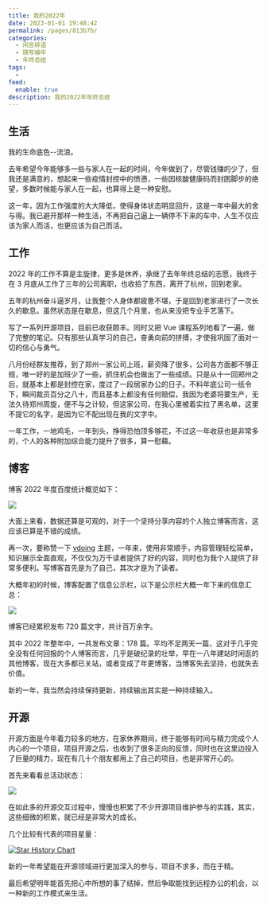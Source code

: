 ```yaml
---
title: 我的2022年
date: 2023-01-01 19:48:42
permalink: /pages/813b7b/
categories:
  - 闲言碎语
  - 随写编年
  - 年终总结
tags:
  -
feed:
  enable: true
description: 我的2022年年终总结
---
```



## 生活

我的生命底色--流浪。

去年希望今年能够多一些与家人在一起的时间，今年做到了，尽管钱赚的少了，但我还是满意的，想起来一些疫情封控中的愤懑，一些因核酸健康码而封困脚步的绝望，多数时候能与家人在一起，也算得上是一种安慰。

这一年，因为工作强度的大大降低，使得身体状态明显回升，这是一年中最大的舍与得。我已避开那样一种生活，不再把自己逼上一辆停不下来的车中，人生不仅应该为家人而活，也更应该为自己而活。

## 工作

2022 年的工作不算是主旋律，更多是休养，承继了去年年终总结的志愿，我终于在 3 月底从工作了三年的公司离职，也收拾了东西，离开了杭州，回到老家。

五年的杭州奋斗逼岁月，让我整个人身体都疲惫不堪，于是回到老家进行了一次长久的歇息。虽然状态是在歇息，但这几个月里，也从来没把专业手艺落下。

写了一系列开源项目，目前已收获颇丰。同时又把 Vue 课程系列地看了一遍，做了完整的笔记。只有那些认真学习的自己，奋勇向前的拼搏，才使我巩固了面对一切的信心与勇气。

八月份经群友推荐，到了郑州一家公司上班，薪资降了很多，公司各方面都不够正规，唯一好的是加班少了一些，抓住机会也做出了一些成绩。只是从十一回郑州之后，就基本上都是封控在家，度过了一段居家办公的日子。不料年底公司一纸令下，瞬间裁员百分之八十，而且基本上都没有任何赔偿，我因为老婆将要生产，无法久待郑州周旋，便不与之计较，但这家公司，在我心里被着实拉了黑名单，这里不提它的名字，是因为它不配出现在我的文字中。

一年工作，一地鸡毛，一年到头，挣得恐怕顶多够花，不过这一年收获也是非常多的，个人的各种附加综合能力提升了很多，算一慰藉。

## 博客

博客 2022 年度百度统计概览如下：

![](http://t.eryajf.net/imgs/2023/01/4fa0df4895eed56b.png)

大面上来看，数据还算是可观的，对于一个坚持分享内容的个人独立博客而言，这应该已算是不错的成绩。

再一次，要称赞一下 [vdoing](https://github.com/xugaoyi/vuepress-theme-vdoing) 主题，一年来，使用非常顺手，内容管理轻松简单，知识展示全面直观，不仅仅为万千读者提供了好的内容，同时也为我个人提供了非常多便利。写博客首先是为了自己，其次才是为了读者。

大概年初的时候，博客配置了信息公示栏，以下是公示栏大概一年下来的信息汇总：

![](http://t.eryajf.net/imgs/2023/01/1a69bd5442077b00.png)

博客已经累积发布 720 篇文字，共计百万余字。

其中 2022 年整年中，一共发布文章：178 篇。平均不足两天一篇，这对于几乎完全没有任何回报的个人博客而言，几乎是破纪录的壮举，早在一八年建站时闲逛的其他博客，现在大多都已关站，或者变成了年更博客，当博客失去坚持，也就失去价值。

新的一年，我当然会持续保持更新，持续输出其实是一种持续输入。

## 开源

开源方面是今年着力较多的地方，在家休养期间，终于能够有时间与精力完成个人内心的一个项目，项目开源之后，也收到了很多正向的反馈，同时也在这里边投入了巨量的精力，现在有几十个朋友都用上了自己的项目，也是非常开心的。

首先来看看总活动状态：

![](http://t.eryajf.net/imgs/2023/01/3eb02ddd025c8c25.png)

在如此多的开源交互过程中，慢慢也积累了不少开源项目维护参与的实践，其实，这些细微的积累，就已经是非常大的成长。

几个比较有代表的项目星量：

[![Star History Chart](https://api.star-history.com/svg?repos=eryajf/go-ldap-admin,eryajf/thanks-mirror,eryajf/HowToStartOpenSource,eryajf/vdoing-template,eryajf/awesome-github-profile-readme-chinese,eryajf/chatgpt-dingtalk&type=Date)]( https://github.com/eryajf )

新的一年希望能在开源领域进行更加深入的参与，项目不求多，而在于精。


最后希望明年能首先把心中所想的事了结掉，然后争取能找到远程办公的机会，以一种新的工作模式来生活。